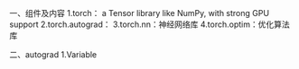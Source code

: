 
一、组件及内容
1.torch：  a Tensor library like NumPy, with strong GPU support
2.torch.autograd：
3.torch.nn：神经网络库
4.torch.optim：优化算法库

二、autograd
1.Variable
